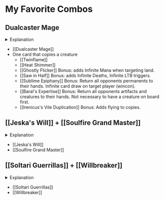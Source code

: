 # My Favorite Combos

## Dualcaster Mage

<details> <summary>Explanation</summary>
  
Prerequisites

- At least one creature on the battlefield.
- Dualcaster Mage in hand.
- A spell that can copy [[Dualcaster Mage]].
- Mana available to cast both cards once.

Steps

1. Cast a spell that can copy [[Dualcaster Mage]].
2. Holding priority, cast [[Dualcaster Mage]] by paying 1RR.
3. [[Dualcaster Mage]] enters the battlefield.
4. Using [[Dualcaster Mage]]'s ETB trigger, target the spell from step 1.
5. Resolve the copied spell, targeting and creating a token copy of [[Dualcaster Mage]].
7. Repeat from step 3.

Results

- Infinite creature tokens with haste.
- Infinite ETB.
- Infinite magecraft triggers.
- Infinite storm count.

More: https://edhrec.com/combos/dualcaster-mage
</details>

- [[Dualcaster Mage]]
- One card that copies a creature
  - [[Twinflame]]
  - [[Heat Shimmer]]
  - [[Ghostly Flicker]] Bonus: adds Infinite Mana when targeting land.
  - [[Saw in Half]] Bonus: adds Infinite Deaths, Infinite LTB triggers.
  - [[Sublime Epiphany]] Bonus: Return all opponents permanents to their hands. Infinite card draw on target player (wincon).
  - [[Baral's Expertise]] Bonus: Return all opponents artifacts and creatures to their hands. Not necessary to have a creature on board first.
  - [[Irenicus's Vile Duplication]] Bonus: Adds flying to copies.

## [[Jeska's Will]] + [[Soulfire Grand Master]]

<details> <summary>Explanation</summary>

Results:
- Optionally exile your library
- Infinite magecraft triggers
- Infinite red mana
- Infinite storm count

Prerequisites:
- [[Jeska's Will]] in hand
- [[Soulfire Grand Master]] on the battlefield.
- An opponent has at least eight cards in hand available for infinite mana.

Steps:
1. Activate [[Soulfire Grand Master's]] ability for 2U/R U/R.
2. Cast [[Jeska's Will]] by for 2R, targeting a player with at least 7 cards in hand.
3. Return [[Jeska's Will]] to your hand.
4. Repeat from step 1
If an opponent has eight or more cards in their hand, this combo nets infinite red mana
If you control a commander, you may choose both of Jeska's WIll's modes to exile your library

More: https://edh-combos.com/combo/22194/

</details>

- [[Jeska's Will]]
- [[Soulfire Grand Master]]

## [[Soltari Guerrillas]] + [[Willbreaker]]

<details> <summary>Explanation</summary>

Results:
- Gain control of all creatures
- Gain control of all creatures that enter the battlefield under an opponent's control
  
Prerequisites:
- Soltari Guerrillas on the battlefield
- Willbreaker on the battlefield
  
Steps:

1. Activate Soltari Guerrillas targeting any creature an opponent controls
2. Willbreaker triggers, causing you to gain control of that creature for as long as you control Willbreaker
3. Repeat from step 1

</details>

- [[Soltari Guerrillas]]
- [[Willbreaker]]
